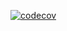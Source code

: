 [![codecov](https://codecov.io/gh/Maldjorn/CM.ZooLab/branch/main/graph/badge.svg?token=2Vko6ylVH7)](https://codecov.io/gh/Maldjorn/CM.ZooLab)
